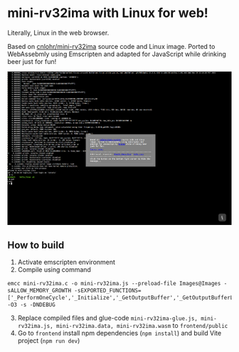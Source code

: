 # mini-rv32ima with Linux for web!

Literally, Linux in the web browser.

Based on [cnlohr/mini-rv32ima](https://github.com/cnlohr/mini-rv32ima) source code and Linux image. Ported to WebAssebmly using Emscripten and adapted for JavaScript while drinking beer just for fun!

![Preview image](./github-assets/1.png)

## How to build

1. Activate emscripten environment
2. Compile using command
```
emcc mini-rv32ima.c -o mini-rv32ima.js --preload-file Images@Images -sALLOW_MEMORY_GROWTH -sEXPORTED_FUNCTIONS=['_PerformOneCycle','_Initialize','_GetOutputBuffer','_GetOutputBufferLength','_ClearOutputBuffer','_SetInputBufferSymbol'] -O3 -s -DNDEBUG
```
3. Replace compiled files and glue-code ```mini-rv32ima-glue.js, mini-rv32ima.js, mini-rv32ima.data, mini-rv32ima.wasm``` to ```frontend/public```
4. Go to  ```frontend``` install npm dependencies (```npm install```) and build Vite project (```npm run dev```)